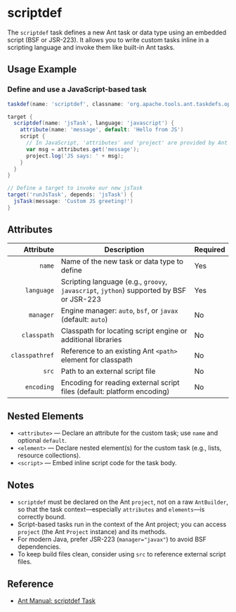 # scriptdef

The `scriptdef` task defines a new Ant task or data type using an embedded script (BSF or JSR-223). It allows you to write custom tasks inline in a scripting language and invoke them like built-in Ant tasks.

## Usage Example

### Define and use a JavaScript-based task

```groovy
taskdef(name: 'scriptdef', classname: 'org.apache.tools.ant.taskdefs.optional.script.ScriptDef')

target {
  scriptdef(name: 'jsTask', language: 'javascript') {
    attribute(name: 'message', default: 'Hello from JS')
    script {
      // In JavaScript, 'attributes' and 'project' are provided by Ant
      var msg = attributes.get('message');
      project.log('JS says: ' + msg);
    }
  }
}

// Define a target to invoke our new jsTask
target('runJsTask', depends: 'jsTask') {
  jsTask(message: 'Custom JS greeting!')
}
```

## Attributes

|      Attribute | Description                                                                             | Required |
|---------------:|-----------------------------------------------------------------------------------------|----------|
|         `name` | Name of the new task or data type to define                                             | Yes      |
|     `language` | Scripting language (e.g., `groovy`, `javascript`, `jython`) supported by BSF or JSR-223 | Yes      |
|      `manager` | Engine manager: `auto`, `bsf`, or `javax` (default: `auto`)                             | No       |
|    `classpath` | Classpath for locating script engine or additional libraries                            | No       |
| `classpathref` | Reference to an existing Ant `<path>` element for classpath                             | No       |
|          `src` | Path to an external script file                                                         | No       |
|     `encoding` | Encoding for reading external script files (default: platform encoding)                 | No       |

## Nested Elements

- `<attribute>` — Declare an attribute for the custom task; use `name` and optional `default`.
- `<element>` — Declare nested element(s) for the custom task (e.g., lists, resource collections).
- `<script>` — Embed inline script code for the task body.

## Notes

- `scriptdef` must be declared on the Ant `project`, not on a raw `AntBuilder`, so that the task context—especially `attributes` and `elements`—is correctly bound.
- Script-based tasks run in the context of the Ant project; you can access `project` (the Ant `Project` instance) and its methods.
- For modern Java, prefer JSR-223 (`manager="javax"`) to avoid BSF dependencies.
- To keep build files clean, consider using `src` to reference external script files.

## Reference

- [Ant Manual: scriptdef Task](https://ant.apache.org/manual/Tasks/scriptdef.html)
